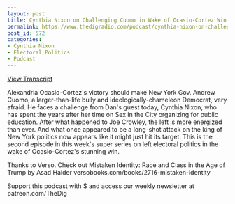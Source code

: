 ```yaml
---
layout: post
title: Cynthia Nixon on Challenging Cuomo in Wake of Ocasio-Cortez Win
permalink: https://www.thedigradio.com/podcast/cynthia-nixon-on-challenging-cuomo-in-wake-of-ocasio-cortez-win/index.html
post_id: 572
categories: 
- Cynthia Nixon
- Electoral Politics
- Podcast
---
```


[View Transcript](https://www.jacobinmag.com/2018/07/cynthia-nixon-interview-cuomo-new-york-governor)


Alexandria Ocasio-Cortez's victory should make New York Gov. Andrew Cuomo, a larger-than-life bully and ideologically-chameleon Democrat, very afraid. He faces a challenge from Dan's guest today, Cynthia Nixon, who has spent the years after her time on Sex in the City organizing for public education. After what happened to Joe Crowley, the left is more energized than ever. And what once appeared to be a long-shot attack on the king of New York politics now appears like it might just hit its target. This is the second episode in this week's super series on left electoral politics in the wake of Ocasio-Cortez's stunning win.

Thanks to Verso. Check out Mistaken Identity: Race and Class in the Age of Trump by Asad Haider versobooks.com/books/2716-mistaken-identity

Support this podcast with $ and access our weekly newsletter at patreon.com/TheDig